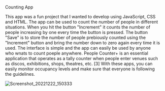 Counting App

This app was a fun project that I wanted to develop using JavaScript, CSS and HTML.
The app can be used to count the number of people in different situations.
When you hit the button "Increment" it counts the number of people increasing by one every time the button is pressed.
The button "Save" is to store the number of people prebiously counted using the "Increment" button and bring the number down to zero again every time it is used.
The interface is simple and the app can easily be used by anyone who wnats to count poeple anywhere.
People Counter+ is an essential application that operates as a tally counter when people enter venues such as discos, exhibitions, shops, theatres, etc. [3] With these apps, you can easily monitor occupancy levels and make sure that everyone is following the guidelines.


![Screenshot_20221222_150333](https://user-images.githubusercontent.com/116593146/209164972-be1138fa-c2c1-463a-8403-0010a5c53bc2.png)
